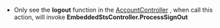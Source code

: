 * Only see the **logout** function in the [AccountController](https://github.com/Wwawawa/iac-aspnet/blob/master/6-WS-Federation/EmbeddedSTS/SignOut/AccountController.cs)
, when call this action, will invoke **EmbeddedStsController.ProcessSignOut**
